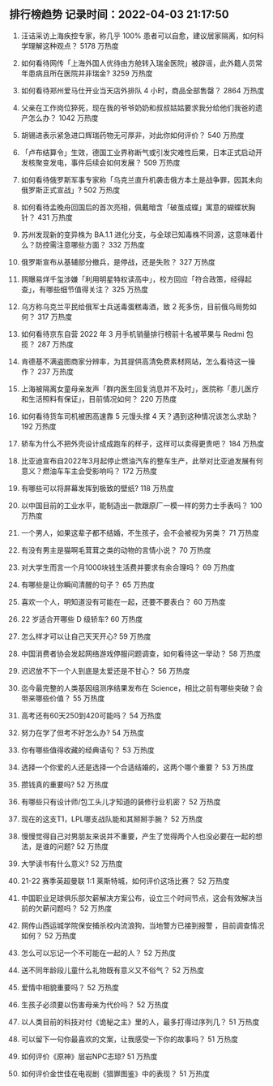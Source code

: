 
## 排行榜趋势 记录时间：2022-04-03 21:17:50
  
  1. 汪诘采访上海疾控专家，称几乎 100% 患者可以自愈，建议居家隔离，如何科学理解这种观点？ 5178 万热度
    
  2. 如何看待网传「上海外国人优待由方舱转入瑞金医院」被辟谣，此外籍人员常年患病且所在医院并非瑞金? 3259 万热度
    
  3. 如何看待郑州爱马仕开业当天店外排队 4 小时，商品全部售罄？ 2864 万热度
    
  4. 父亲在工作岗位猝死，现在我的爷爷奶奶和叔叔姑姑要求我分给他们我爸的遗产怎么办？ 1042 万热度
    
  5. 胡锡进表示紧急进口辉瑞药物无可厚非，对此你如何评价？ 540 万热度
    
  6. 「卢布结算令」生效，德国工业界称断气或引发灾难性后果，日本正式启动开发核聚变发电，事件后续会如何发展？ 509 万热度
    
  7. 如何看待俄罗斯军事专家称「乌克兰直升机袭击俄方本土是战争罪，因其未向俄罗斯正式宣战」? 502 万热度
    
  8. 如何看待孟晚舟回国后的首次亮相，佩戴暗含「破茧成蝶」寓意的蝴蝶状胸针？ 431 万热度
    
  9. 苏州发现新的变异株为 BA.1.1 进化分支，与全球已知毒株不同源，这意味着什么？防控需注意哪些方面？ 332 万热度
    
  10. 俄罗斯宣布从基辅部分撤兵，是停战，还是失败？ 327 万热度
    
  11. 网曝易烊千玺涉嫌「利用明星特权读高中」，校方回应「符合政策，经得起查」，有哪些细节值得关注？ 325 万热度
    
  12. 乌方称乌克兰平民给俄军士兵送毒蛋糕毒酒，致 2 死多伤，目前俄乌局势如何？ 317 万热度
    
  13. 如何看待京东自营 2022 年 3 月手机销量排行榜前十名被苹果与 Redmi 包揽？ 287 万热度
    
  14. 肯德基不满盗图商家分辨率，为其提供高清免费素材网站，怎么看待这一操作？ 237 万热度
    
  15. 上海被隔离女童母亲发声「群内医生回复消息并不及时」，医院称「患儿医疗和生活照料有保证」，目前情况如何？ 220 万热度
    
  16. 如何看待货车司机被困高速靠 5 元馒头撑 4 天？遇到这种情况该怎么求助？ 192 万热度
    
  17. 轿车为什么不把外壳设计成成跑车的样子，这样可以卖得更贵吧？ 184 万热度
    
  18. 比亚迪宣布自2022年3月起停止燃油汽车的整车生产，此举对比亚迪发展有何意义？燃油车车主会受影响吗？ 172 万热度
    
  19. 有哪些可以将屏幕发挥到极致的壁纸? 118 万热度
    
  20. 以中国目前的工业水平，能制造出一款跟原厂一模一样的劳力士手表吗？ 100 万热度
    
  21. 一个男人，如果这辈子都不结婚，不生孩子，会不会被视为另类？ 71 万热度
    
  22. 有没有男主是猫啊毛茸茸之类的动物的言情小说？ 70 万热度
    
  23. 对大学生而言一个月1000块钱生活费并要求有余合理吗？ 69 万热度
    
  24. 有哪些是让你瞬间清醒的句子？ 65 万热度
    
  25. 喜欢一个人，明知道没有可能在一起，还要不要表白？ 60 万热度
    
  26. 22 岁适合开哪些 D 级轿车? 60 万热度
    
  27. 怎么样才可以让自己天天开心? 59 万热度
    
  28. 中国消费者协会发起网络游戏停服问题调查，如何看待这一举动？ 58 万热度
    
  29. 迟迟放不下一个人到底是太爱还是不甘心？ 56 万热度
    
  30. 迄今最完整的人类基因组测序结果发布在 Science，相比之前有哪些突破？会带来哪些价值？ 55 万热度
    
  31. 高考还有60天250到420可能吗？ 54 万热度
    
  32. 努力在学了但考不好怎么办? 54 万热度
    
  33. 你有哪些值得收藏的经典语句？ 53 万热度
    
  34. 选择一个你爱的人还是选择一个合适结婚的，这两个哪个重要？ 53 万热度
    
  35. 攒钱真的重要吗? 52 万热度
    
  36. 有哪些只有设计师/包工头儿才知道的装修行业机密？ 52 万热度
    
  37. 现在的这支T1，LPL哪支战队能和其掰掰手腕？ 52 万热度
    
  38. 慢慢觉得自己对男朋友来说并不重要，产生了觉得两个人也没必要在一起的想法，是谁的问题? 52 万热度
    
  39. 大学读书有什么意义? 52 万热度
    
  40. 21-22 赛季英超曼联 1:1 莱斯特城，如何评价这场比赛？ 52 万热度
    
  41. 中国职业足球俱乐部欠薪解决方案公布，设立三个时间节点，这会有效解决当前的欠薪问题吗？ 52 万热度
    
  42. 网传山西运城学院保安捕杀校内流浪狗，当地警方已接到报警 ，目前调查情况如何？ 52 万热度
    
  43. 怎么可以忘记一个不可能在一起的人？ 52 万热度
    
  44. 送不同年龄段儿童什么礼物既有意义又不俗气？ 52 万热度
    
  45. 爱情中相貌重要吗？ 52 万热度
    
  46. 生孩子必须要以伤害母亲为代价吗？ 52 万热度
    
  47. 以人类目前的科技对付《诡秘之主》里的人，最多打得过序列几？ 51 万热度
    
  48. 可以留下一句你最喜欢的文案，让我感受一下你的故事吗？ 51 万热度
    
  49. 如何评价《原神》层岩NPC志琼? 51 万热度
    
  50. 如何评价金世佳在电视剧《猎罪图鉴》中的表现？ 51 万热度
    